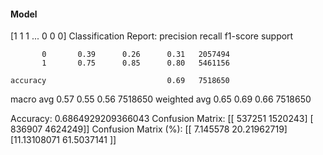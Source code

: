 #### Model
[1 1 1 ... 0 0 0]
Classification Report:
              precision    recall  f1-score   support

           0       0.39      0.26      0.31   2057494
           1       0.75      0.85      0.80   5461156

    accuracy                           0.69   7518650
   macro avg       0.57      0.55      0.56   7518650
weighted avg       0.65      0.69      0.66   7518650

Accuracy: 0.6864929209366043
Confusion Matrix:
[[ 537251 1520243]
 [ 836907 4624249]]
Confusion Matrix (%):
[[ 7.145578   20.21962719]
 [11.13108071 61.5037141 ]]
